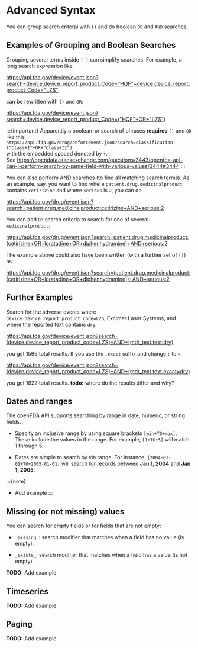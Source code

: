 # Advanced Syntax

You can group search criterai with `()` and do boolean `OR` and `AND` searches.
## Examples of Grouping and Boolean Searches

Grouping several terms inside `( )` can simplify searches. For example, a long search expression like

<https://api.fda.gov/device/event.json?search=device.device_report_product_Code="HQF"+device.device_report_product_Code="LZS">

can be rewritten with `()` and `OR`:

<https://api.fda.gov/device/event.json?search=device.device_report_product_Code=("HQF"+OR+"LZS")>

:::{important}
Apparently a boolean-or search of phrases **requires** `()` and `OR` like this \
`https://api.fda.gov/drug/enforcement.json?search=classification:("Class+I"+OR+"Class+II")` \
with the embedded spaced denoted by `+`. \
See <https://opendata.stackexchange.com/questions/3443/openfda-api-can-i-perform-search-by-same-field-with-various-values/3444#3444>
:::

You can also perform AND searches (to find all matching search terms). As an example, say, you want to find where `patient.drug.medicinalproduct`
contains `cetirizine` and where `serious` is `2`, you can do

<https://api.fda.gov/drug/event.json?search=patient.drug.medicinalproduct:cetirizine+AND+serious:2>

You can add `OR` search criteria to search for one of several `medicinalproduct`:

<https://api.fda.gov/drug/event.json?search=patient.drug.medicinalproduct:(cetirizine+OR+loratadine+OR+diphenhydramine)+AND+serious:2>

The example above could also have been written (with a further set of `()`) as

<https://api.fda.gov/drug/event.json?search=(patient.drug.medicinalproduct:(cetirizine+OR+loratadine+OR+diphenhydramine))+AND+serious:2>

## Further Examples

Search for the adverse events where `device.device_report_product_code=LZS`, Excimer Laser Systems, and where the reported text contains `dry`

<https://api.fda.gov/device/event.json?search=(device.device_report_product_code=LZS)+AND+(mdr_text.text:dry)>

you get 1596 total results. If you use the `.exact` suffix and change `:` to `=`:

<https://api.fda.gov/device/event.json?search=(device.device_report_product_code=LZS)+AND+(mdr_text.text.exact=dry)>

you get 1822 total results. **todo:** where do the results differ and why?

## Dates and ranges

The openFDA API supports searching by range in date, numeric, or string fields.

- Specify an inclusive range by using square brackets `[min+TO+max]`. These include the values in the range. For example, `[1+TO+5]` will match 1 through 5.

- Dates are simple to search by via range. For instance, `[2004-01-01+TO+2005-01-01]` will search for records between **Jan 1, 2004** and **Jan 1, 2005**.

:::{note}
- Add example
:::

## Missing (or not missing) values

You can search for empty fields or for fields that are not empty:

* `_missing_`: search modifier that matches when a field has no value (is empty).

* `_exists_`: search modifier that matches when a field has a value (is not empty).

**TODO:** Add example

## Timeseries

**TODO:** Add example

## Paging

**TODO:** Add example

